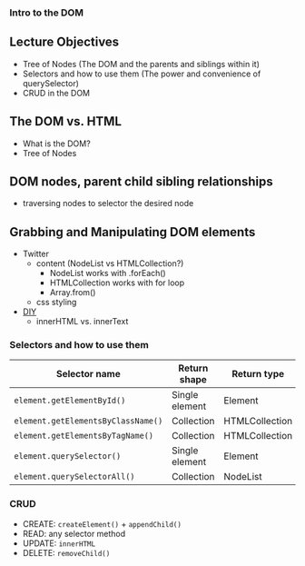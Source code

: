 ### Intro to the DOM

## Lecture Objectives
- Tree of Nodes (The DOM and the parents and siblings within it)
- Selectors and how to use them (The power and convenience of querySelector)
- CRUD in the DOM

## The DOM vs. HTML
- What is the DOM?
- Tree of Nodes

## DOM nodes, parent child sibling relationships
- traversing nodes to selector the desired node

## Grabbing and Manipulating DOM elements
- Twitter
  - content (NodeList vs HTMLCollection?)
    - NodeList works with .forEach()
    - HTMLCollection works with for loop
    - Array.from()
  - css styling
- [DIY](https://en.wikipedia.org/wiki/Document_Object_Model)
  - innerHTML vs. innerText

### Selectors and how to use them

| Selector name                   | Return shape   | Return type    | Reference             | forEach? |
| ------------------------------- | -------------- | -------------- | --------------------- | -------- |
| `element.getElementById()`        | Single element | Element        | https://goo.gl/8cHGoy | N/A      |
| `element.getElementsByClassName()` | Collection     | HTMLCollection | https://goo.gl/qcAhcp | No       |
| `element.getElementsByTagName()`   | Collection     | HTMLCollection | https://goo.gl/QHozSh | No       |
| `element.querySelector()`          | Single element | Element        | https://goo.gl/6Pqbcc | N/A      |
| `element.querySelectorAll()`       | Collection     | NodeList       | https://goo.gl/vTfXza | Yes      |


### CRUD
- CREATE: `createElement()` + `appendChild()`
- READ: any selector method
- UPDATE: `innerHTML`
- DELETE: `removeChild()`
